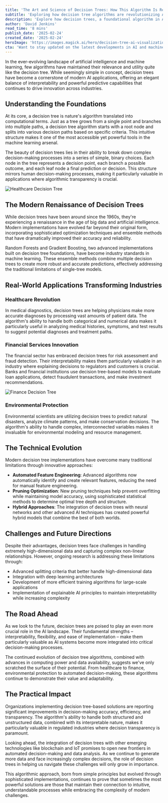 ```yaml
---
title: 'The Art and Science of Decision Trees: How This Algorithm Is Reshaping Modern AI'
subtitle: 'Exploring how decision tree algorithms are revolutionizing AI applications across industries'
description: 'Explore how decision trees, a foundational algorithm in AI, are experiencing a renaissance in the modern era. From healthcare to finance, these powerful yet interpretable tools are revolutionizing how industries make decisions and process data, while continuing to evolve through advanced implementations and hybrid approaches.'
author: 'David Jenkins'
read_time: '8 mins'
publish_date: '2025-02-24'
created_date: '2025-02-24'
heroImage: 'https://images.magick.ai/hero/decision-tree-ai-visualization.jpg'
cta: 'Want to stay updated on the latest developments in AI and machine learning? Follow us on LinkedIn for in-depth analysis and insights into transformative technologies like decision trees that are shaping our future.'
---
```


In the ever-evolving landscape of artificial intelligence and machine learning, few algorithms have maintained their relevance and utility quite like the decision tree. While seemingly simple in concept, decision trees have become a cornerstone of modern AI applications, offering an elegant balance of interpretability and powerful predictive capabilities that continues to drive innovation across industries.

## Understanding the Foundations

At its core, a decision tree is nature's algorithm translated into computational terms. Just as a tree grows from a single point and branches into multiple paths, a decision tree algorithm starts with a root node and splits into various decision paths based on specific criteria. This intuitive structure makes it one of the most accessible yet powerful tools in the machine learning arsenal.

The beauty of decision trees lies in their ability to break down complex decision-making processes into a series of simple, binary choices. Each node in the tree represents a decision point, each branch a possible outcome, and each leaf node a final prediction or decision. This structure mirrors human decision-making processes, making it particularly valuable in applications where algorithmic transparency is crucial.

![Healthcare Decision Tree](https://images.magick.ai/hero/healthcare-ai-decision-tree.jpg)

## The Modern Renaissance of Decision Trees

While decision trees have been around since the 1960s, they're experiencing a renaissance in the age of big data and artificial intelligence. Modern implementations have evolved far beyond their original form, incorporating sophisticated optimization techniques and ensemble methods that have dramatically improved their accuracy and reliability.

Random Forests and Gradient Boosting, two advanced implementations built on decision tree foundations, have become industry standards in machine learning. These ensemble methods combine multiple decision trees to create more robust and accurate predictions, effectively addressing the traditional limitations of single-tree models.

## Real-World Applications Transforming Industries

### Healthcare Revolution
In medical diagnostics, decision trees are helping physicians make more accurate diagnoses by processing vast amounts of patient data. The algorithm's ability to handle both categorical and numerical data makes it particularly useful in analyzing medical histories, symptoms, and test results to suggest potential diagnoses and treatment paths.

### Financial Services Innovation
The financial sector has embraced decision trees for risk assessment and fraud detection. Their interpretability makes them particularly valuable in an industry where explaining decisions to regulators and customers is crucial. Banks and financial institutions use decision tree-based models to evaluate loan applications, detect fraudulent transactions, and make investment recommendations.

![Finance Decision Tree](https://images.magick.ai/finance/ai-decision-tree-finance.jpg)

### Environmental Protection
Environmental scientists are utilizing decision trees to predict natural disasters, analyze climate patterns, and make conservation decisions. The algorithm's ability to handle complex, interconnected variables makes it invaluable for environmental modeling and resource management.

## The Technical Evolution

Modern decision tree implementations have overcome many traditional limitations through innovative approaches:

- **Automated Feature Engineering**: Advanced algorithms now automatically identify and create relevant features, reducing the need for manual feature engineering.
- **Pruning Optimization**: New pruning techniques help prevent overfitting while maintaining model accuracy, using sophisticated statistical methods to determine optimal tree depth and structure.
- **Hybrid Approaches**: The integration of decision trees with neural networks and other advanced AI techniques has created powerful hybrid models that combine the best of both worlds.

## Challenges and Future Directions

Despite their advantages, decision trees face challenges in handling extremely high-dimensional data and capturing complex non-linear relationships. However, ongoing research is addressing these limitations through:

- Advanced splitting criteria that better handle high-dimensional data
- Integration with deep learning architectures
- Development of more efficient training algorithms for large-scale applications
- Implementation of explainable AI principles to maintain interpretability while increasing complexity

## The Road Ahead

As we look to the future, decision trees are poised to play an even more crucial role in the AI landscape. Their fundamental strengths – interpretability, flexibility, and ease of implementation – make them particularly valuable as AI systems become more integrated into critical decision-making processes.

The continued evolution of decision tree algorithms, combined with advances in computing power and data availability, suggests we've only scratched the surface of their potential. From healthcare to finance, environmental protection to automated decision-making, these algorithms continue to demonstrate their value and adaptability.

## The Practical Impact

Organizations implementing decision tree-based solutions are reporting significant improvements in decision-making accuracy, efficiency, and transparency. The algorithm's ability to handle both structured and unstructured data, combined with its interpretable nature, makes it particularly valuable in regulated industries where decision transparency is paramount.

Looking ahead, the integration of decision trees with other emerging technologies like blockchain and IoT promises to open new frontiers in automated decision-making and data analysis. As we continue to generate more data and face increasingly complex decisions, the role of decision trees in helping us navigate these challenges will only grow in importance.

This algorithmic approach, born from simple principles but evolved through sophisticated implementations, continues to prove that sometimes the most powerful solutions are those that maintain their connection to intuitive, understandable processes while embracing the complexity of modern challenges.
